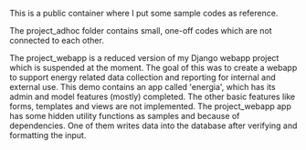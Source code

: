 This is a public container where I put some sample codes as reference.


The project_adhoc folder contains small, one-off codes which are not connected to each other.


The project_webapp is a reduced version of my Django webapp project which is suspended at the moment.
The goal of this was to create a webapp to support energy related data collection and reporting for internal and external use.
This demo contains an app called 'energia', which has its admin and model features (mostly) completed.
The other basic features like forms, templates and views are not implemented.
The project_webapp app has some hidden utility functions as samples and because of dependencies. One of them writes data into the database after verifying and formatting the input.